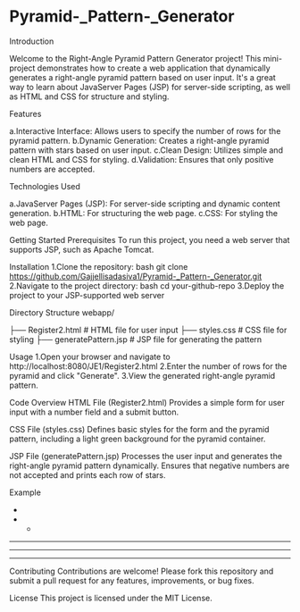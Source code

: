 # Pyramid-_Pattern-_Generator

Introduction

Welcome to the Right-Angle Pyramid Pattern Generator project! This mini-project demonstrates how to create a web application that dynamically generates a right-angle pyramid pattern based on user input. It's a great way to learn about JavaServer Pages (JSP) for server-side scripting, as well as HTML and CSS for structure and styling.

Features

a.Interactive Interface: Allows users to specify the number of rows for the pyramid pattern.
b.Dynamic Generation: Creates a right-angle pyramid pattern with stars based on user input.
c.Clean Design: Utilizes simple and clean HTML and CSS for styling.
d.Validation: Ensures that only positive numbers are accepted.

Technologies Used

a.JavaServer Pages (JSP): For server-side scripting and dynamic content generation.
b.HTML: For structuring the web page.
c.CSS: For styling the web page.

Getting Started
Prerequisites
To run this project, you need a web server that supports JSP, such as Apache Tomcat.

Installation
1.Clone the repository:
bash
git clone https://github.com/Gajjellisadasiva1/Pyramid-_Pattern-_Generator.git
2.Navigate to the project directory:
bash
cd your-github-repo
3.Deploy the project to your JSP-supported web server

Directory Structure
webapp/

├── Register2.html      # HTML file for user input
├── styles.css          # CSS file for styling
├── generatePattern.jsp # JSP file for generating the pattern

Usage
1.Open your browser and navigate to http://localhost:8080/JE1/Register2.html
2.Enter the number of rows for the pyramid and click "Generate".
3.View the generated right-angle pyramid pattern.

Code Overview
HTML File (Register2.html)
Provides a simple form for user input with a number field and a submit button.

CSS File (styles.css)
Defines basic styles for the form and the pyramid pattern, including a light green background for the pyramid container.

JSP File (generatePattern.jsp)
Processes the user input and generates the right-angle pyramid pattern dynamically. Ensures that negative numbers are not accepted and prints each row of stars.

Example

* 
* * 
* * * 
* * * * 
* * * * * 


Contributing
Contributions are welcome! Please fork this repository and submit a pull request for any features, improvements, or bug fixes.


License
This project is licensed under the MIT License. 



